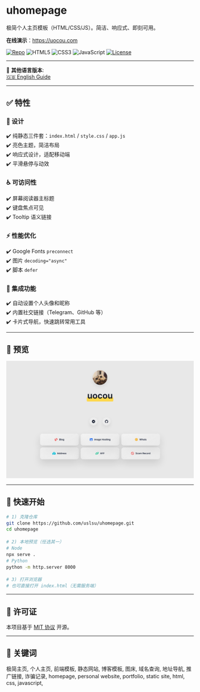 # uhomepage

极简个人主页模板（HTML/CSS/JS）。简洁、响应式、即刻可用。

**在线演示**：https://uocou.com

<p>
  <a href="https://github.com/uslsu/uocou-homepage"><img src="https://img.shields.io/badge/GitHub-uslsu/uocou--homepage-24292e?logo=github&labelColor=181717&logoColor=white" alt="Repo"></a>
  <img src="https://img.shields.io/badge/HTML5-E34F26?logo=html5&logoColor=white" alt="HTML5">
  <img src="https://img.shields.io/badge/CSS3-1572B6?logo=css3&logoColor=white" alt="CSS3">
  <img src="https://img.shields.io/badge/JavaScript-F7DF1E?logo=javascript&logoColor=black" alt="JavaScript">
  <a href="./LICENSE"><img src="https://img.shields.io/badge/License-MIT-blue.svg" alt="License"></a>
</p>


---

📖 **其他语言版本**:  
[🇬🇧 English Guide](./README.md)

---

## ✅ 特性

### 🎨 设计
✔️ 纯静态三件套：`index.html` / `style.css` / `app.js`  
✔️ 亮色主题，简洁布局  
✔️ 响应式设计，适配移动端  
✔️ 平滑悬停与动效  

### ♿ 可访问性
✔️ 屏幕阅读器主标题  
✔️ 键盘焦点可见  
✔️ Tooltip 语义链接  

### ⚡ 性能优化
✔️ Google Fonts `preconnect`  
✔️ 图片 `decoding="async"`  
✔️ 脚本 `defer`  

### 🔗 集成功能
✔️ 自动设置个人头像和昵称  
✔️ 内置社交链接（Telegram、GitHub 等）  
✔️ 卡片式导航，快速跳转常用工具  

---

## 🔎 预览
![预览图](/preview.png)

---

## 🚀 快速开始


```bash
# 1) 克隆仓库
git clone https://github.com/uslsu/uhomepage.git
cd uhomepage

# 2) 本地预览（任选其一）
# Node
npx serve .
# Python
python -m http.server 8000

# 3) 打开浏览器
# 也可直接打开 index.html（无需服务端）
```

---

## 📜 许可证
本项目基于 [MIT 协议](./LICENSE) 开源。

---

## 🔑 关键词
极简主页, 个人主页, 前端模板, 静态网站, 博客模板, 图床, 域名查询, 地址导航, 推广链接, 诈骗记录, homepage, personal website, portfolio, static site, html, css, javascript, 
